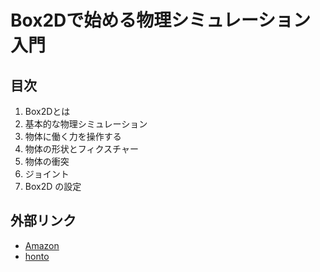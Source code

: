 # Box2Dで始める物理シミュレーション入門
## 目次
1. Box2Dとは
2. 基本的な物理シミュレーション
3. 物体に働く力を操作する
4. 物体の形状とフィクスチャー
5. 物体の衝突
6. ジョイント
7. Box2D の設定

## 外部リンク
- [Amazon](https://www.amazon.co.jp/dp/486354717X)
- [honto](https://honto.jp/ebook/pd_28339461.html)
